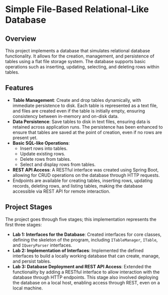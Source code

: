 # Simple File-Based Relational-Like Database

## Overview
This project implements a database that simulates relational database functionality. It allows for the creation, management, and persistence of tables using a flat file storage system.
The database supports basic operations such as inserting, updating, selecting, and deleting rows within tables.

## Features
- **Table Management**: Create and drop tables dynamically, with immediate persistence to disk.
   Each table is represented as a text file, and files are created even if the table is initially empty, ensuring consistency between in-memory and on-disk data.
- **Data Persistence**: Save tables to disk in text files, ensuring data is retained across application runs.
   The persistence has been enhanced to ensure that tables are saved at the point of creation, even if no rows are present yet.
- **Basic SQL-like Operations**:
  - Insert rows into tables.
  - Update existing rows.
  - Delete rows from tables.
  - Select and display rows from tables.
- **REST API Access**: A RESTful interface was created using Spring Boot, allowing for CRUD operations on the database through HTTP requests.
-  Endpoints are available for creating tables, inserting rows, updating records, deleting rows, and listing tables, making the database accessible via REST API for remote interaction.

## Project Stages
The project goes through five stages; this implementation represents the first three stages:

- **Lab 1: Interfaces for the Database**: Created interfaces for core classes, defining the skeleton of the program, including `ITableManager`, `ITable`, and `IQueryParser` interfaces.
- **Lab 2: Implementation of Interfaces**: Implemented the defined interfaces to build a locally working database that can create, manage, and persist tables.
- **Lab 3: Database Deployment and REST API Access**: Extended the functionality by adding a RESTful interface to allow interaction with the database through HTTP endpoints. This stage also involved deploying the database on a local host, enabling access through REST, even on a local machine.
